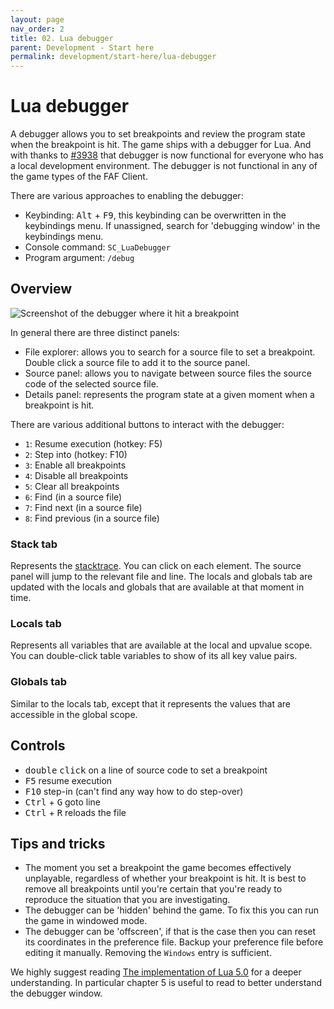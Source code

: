 ```yaml
---
layout: page
nav_order: 2
title: 02. Lua debugger
parent: Development - Start here
permalink: development/start-here/lua-debugger
---
```


# Lua debugger

A debugger allows you to set breakpoints and review the program state when the breakpoint is hit. The game ships with a debugger for Lua. And with thanks to [#3938](https://github.com/FAForever/fa/pull/3938) that debugger is now functional for everyone who has a local development environment. The debugger is not functional in any of the game types of the FAF Client.

There are various approaches to enabling the debugger:

- Keybinding: <kbd>Alt</kbd> + <kbd>F9</kbd>, this keybinding can be overwritten in the keybindings menu. If unassigned, search for 'debugging window' in the keybindings menu.
- Console command: `SC_LuaDebugger`
- Program argument: `/debug`

## Overview

![Screenshot of the debugger where it hit a breakpoint](/assets/development/lua-debugger-01.png)

In general there are three distinct panels:

- File explorer: allows you to search for a source file to set a breakpoint. Double click a source file to add it to the source panel.
- Source panel: allows you to navigate between source files the source code of the selected source file.
- Details panel: represents the program state at a given moment when a breakpoint is hit.

There are various additional buttons to interact with the debugger:

- `1`: Resume execution (hotkey: F5)
- `2`: Step into (hotkey: F10)
- `3`: Enable all breakpoints
- `4`: Disable all breakpoints
- `5`: Clear all breakpoints
- `6`: Find (in a source file)
- `7`: Find next (in a source file)
- `8`: Find previous (in a source file)

### Stack tab

Represents the [stacktrace](https://en.wikipedia.org/wiki/Stack_trace). You can click on each element. The source panel will jump to the relevant file and line. The locals and globals tab are updated with the locals and globals that are available at that moment in time.

### Locals tab

Represents all variables that are available at the local and upvalue scope. You can double-click table variables to show of its all key value pairs.

### Globals tab

Similar to the locals tab, except that it represents the values that are accessible in the global scope.

## Controls

- <kbd>double</kbd> <kbd>click</kbd> on a line of source code to set a breakpoint
- <kbd>F5</kbd> resume execution
- <kbd>F10</kbd> step-in (can't find any way how to do step-over)
- <kbd>Ctrl</kbd> + <kbd>G</kbd> goto line
- <kbd>Ctrl</kbd> + <kbd>R</kbd> reloads the file

## Tips and tricks

- The moment you set a breakpoint the game becomes effectively unplayable, regardless of whether your breakpoint is hit. It is best to remove all breakpoints until you're certain that you're ready to reproduce the situation that you are investigating.
- The debugger can be 'hidden' behind the game. To fix this you can run the game in windowed mode.
- The debugger can be 'offscreen', if that is the case then you can reset its coordinates in the preference file. Backup your preference file before editing it manually. Removing the `Windows` entry is sufficient.

We highly suggest reading [The implementation of Lua 5.0](https://www.lua.org/doc/jucs05.pdf) for a deeper understanding. In particular chapter 5 is useful to read to better understand the debugger window.
